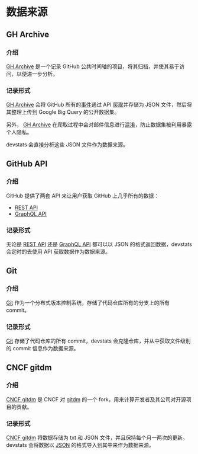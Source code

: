 # 数据来源

## GH Archive

### 介绍

[GH Archive] 是一个记录 GitHub 公共时间轴的项目，将其归档，并使其易于访问，以便进一步分析。

### 记录形式

[GH Archive] 会将 GitHub 所有的[事件](https://docs.github.com/en/developers/webhooks-and-events/webhook-events-and-payloads)通过 API [爬取](https://github.com/igrigorik/gharchive.org/tree/master/crawler)并存储为 JSON 文件，然后将其整理上传到 Google Big Query 的公开数据集。

另外， [GH Archive] 在爬取过程中会对邮件信息进行[混淆](https://github.com/igrigorik/gharchive.org/blob/a5fb1a4907e26d527f317e5494ebf573864e3d86/crawler/crawler.rb#L40)，防止数据集被利用暴露个人隐私。

devstats 会直接分析这些 JSON 文件作为数据来源。

## GitHub API

### 介绍

GitHub 提供了两套 API 来让用户获取 GitHub 上几乎所有的数据：
- [REST API](https://docs.github.com/en/rest)
- [GraphQL API](https://docs.github.com/en/graphql)

### 记录形式

无论是 [REST API] 还是 [GraphQL API] 都可以以 JSON 的格式返回数据，devstats 会定时的去使用 API 获取数据作为数据来源。

## Git

### 介绍

[Git] 作为一个分布式版本控制系统，存储了代码仓库所有的分支上的所有 commit。

### 记录形式

[Git] 存储了代码仓库的所有 commit，devstats 会克隆仓库，并从中获取文件级别的 commit 信息作为数据来源。

## CNCF gitdm

### 介绍

[CNCF gitdm] 是 CNCF 对 [gitdm](https://lwn.net/Articles/290957) 的一个 fork，用来计算开发者及其公司对开源项目的贡献。

### 记录形式

[CNCF gitdm] 将数据存储为 txt 和 JSON 文件，并且保持每个月一两次的更新。devstats 会将数据以 [JSON](https://github.com/cncf/devstats/blob/master/github_users.json) 的格式导入到其中来作为数据来源。


[GH Archive]: https://github.com/reactjs/rfcs
[REST API]: https://docs.github.com/en/rest
[GraphQL API]: https://docs.github.com/en/graphql
[Git]: https://git-scm.com
[CNCF gitdm]: https://github.com/cncf/gitdm